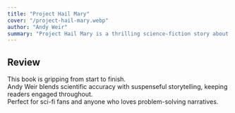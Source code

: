 ```yaml
---
title: "Project Hail Mary"
cover: "/project-hail-mary.webp"
author: "Andy Weir"
summary: "Project Hail Mary is a thrilling science-fiction story about a lone astronaut on a mission to save humanity.The protagonist wakes up with amnesia and gradually discovers the stakes of his mission, filled with unexpected challenges"
---
```




## Review
This book is gripping from start to finish.  
Andy Weir blends scientific accuracy with suspenseful storytelling, keeping readers engaged throughout.  
Perfect for sci-fi fans and anyone who loves problem-solving narratives.
